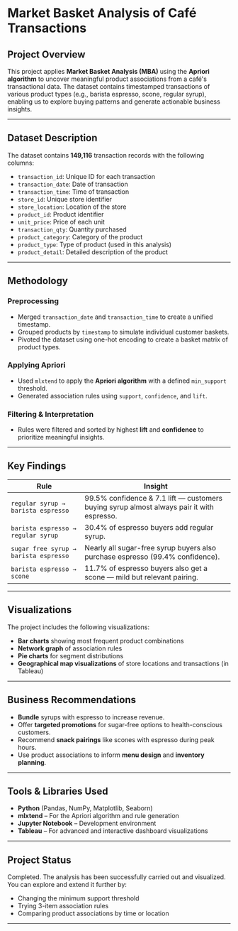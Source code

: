 # Market Basket Analysis of Café Transactions

## Project Overview

This project applies **Market Basket Analysis (MBA)** using the **Apriori algorithm** to uncover meaningful product associations from a café's transactional data. The dataset contains timestamped transactions of various product types (e.g., barista espresso, scone, regular syrup), enabling us to explore buying patterns and generate actionable business insights.

---

## Dataset Description

The dataset contains **149,116** transaction records with the following columns:

- `transaction_id`: Unique ID for each transaction
- `transaction_date`: Date of transaction
- `transaction_time`: Time of transaction
- `store_id`: Unique store identifier
- `store_location`: Location of the store
- `product_id`: Product identifier
- `unit_price`: Price of each unit
- `transaction_qty`: Quantity purchased
- `product_category`: Category of the product
- `product_type`: Type of product (used in this analysis)
- `product_detail`: Detailed description of the product

---

## Methodology

### Preprocessing
- Merged `transaction_date` and `transaction_time` to create a unified timestamp.
- Grouped products by `timestamp` to simulate individual customer baskets.
- Pivoted the dataset using one-hot encoding to create a basket matrix of product types.

### Applying Apriori
- Used `mlxtend` to apply the **Apriori algorithm** with a defined `min_support` threshold.
- Generated association rules using `support`, `confidence`, and `lift`.

### Filtering & Interpretation
- Rules were filtered and sorted by highest **lift** and **confidence** to prioritize meaningful insights.

---

##  Key Findings

| Rule | Insight |
|------|---------|
| `regular syrup → barista espresso` | 99.5% confidence & 7.1 lift — customers buying syrup almost always pair it with espresso. |
| `barista espresso → regular syrup` | 30.4% of espresso buyers add regular syrup. |
| `sugar free syrup → barista espresso` | Nearly all sugar-free syrup buyers also purchase espresso (99.4% confidence). |
| `barista espresso → scone` | 11.7% of espresso buyers also get a scone — mild but relevant pairing. |

---

## Visualizations

The project includes the following visualizations:
- **Bar charts** showing most frequent product combinations
- **Network graph** of association rules
- **Pie charts** for segment distributions
- **Geographical map visualizations** of store locations and transactions (in Tableau)

---

## Business Recommendations

- **Bundle** syrups with espresso to increase revenue.
- Offer **targeted promotions** for sugar-free options to health-conscious customers.
- Recommend **snack pairings** like scones with espresso during peak hours.
- Use product associations to inform **menu design** and **inventory planning**.

---

## Tools & Libraries Used

- **Python** (Pandas, NumPy, Matplotlib, Seaborn)
- **mlxtend** – For the Apriori algorithm and rule generation
- **Jupyter Notebook** – Development environment
- **Tableau** – For advanced and interactive dashboard visualizations

---


## Project Status

 Completed. The analysis has been successfully carried out and visualized. You can explore and extend it further by:
- Changing the minimum support threshold
- Trying 3-item association rules
- Comparing product associations by time or location

---





